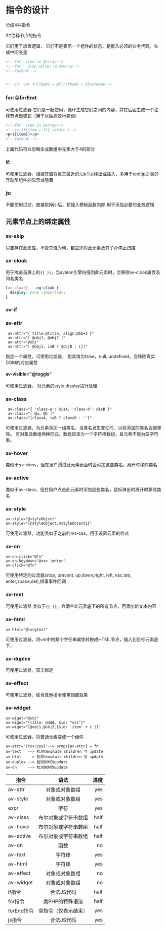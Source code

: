 指令的设计
==========

分成4种指令

##注释节点的指令

它们用于放置逻辑， 它们不是表示一个组件的状态，是嵌入必须的业务代码，生成中间变量

```html
<!--for: item in @array-->
<!--for: （key,value）in @array-->
<!--forEnd:-->


<!--js: var fullName = @firstName + @lastName-->

```
### for:与forEnd:
可使用过滤器 它们是一起使用，循环生成它们之间的内容，并在后面生成一个注释节点做锚记（用于以后高效地移动）

```html
<!--for: item in @array-->
<!--js:if(item > 5){ return }-->
<p>{{item}}</p>
<!--forEnd:-->
```

上面代码可以忽略生成数组中元素大于4的部分

### if:
可使用过滤器，根据其值将离其最近的`元素节点`移出或插入，多用于tooltip之类的浮动型组件的显示或隐藏

### js:
不能使用过滤，直接砍掉js:后，拼接入模板函数内部
用于添加必要的业务逻辑


## 元素节点上的绑定属性

### av-skip
只要存在此属性，不管其值为何，都立即对此元素及其子孙停止扫描

### av-cloak
用于掩盖首屏上的`{{ }}`，当avalon引擎扫描到此元素时，会移除av-cloak属性及同名类名

```css
[av-cloak],  .ng-cloak {
  display: none !important;
}
```
### av-if


### av-attr
```
 av-attr="{ title:@title, align:@bb+1 }"
 av-attr="[ @obj1, @obj2 ]"
 av-attr="@obj"
 av-attr="[ @obj1, isB ? @objB : {}]"
```
指定一个属性，可使用过滤器， 但其值为false，null, undefined，会移除真实DOM的对应属性

#### av-visible="@toggle"
可使用过滤器， 对元素的style.display进行处理

### av-class
```
 av-class="{ 'class-a': @isA, 'class-b': @isB }"
 av-class="[ @a, @b ]"
 av-class="[classA, isB ? classB : '']"
```
可使用过滤器，为元素添加一组类名，当类名发生变动时，以前添加的类名会被移除。 有对象及数组两种形式。数组应该为一个字符串数组，且元素不能为空字符串。

### av-hover
类似于*av-class*，但在用户滑过此元素表面时会添加这些类名，离开时移除类名

### av-active

类似于av-class，但在用户点击此元素时添加这些类名，鼠标弹出时离开时移除类名

### av-style
```
av-style="@styleObject"
av-style="[@styleObject,@styleObject2]"
```
可使用过滤器，功能类似于之前的ms-css，用于设置元素的样式

### av-on
```
av-on-click="@fn"
av-on-keydown="@xxx |enter"
av-click="@fn"
```
可使用特定的过滤器(stop, prevent, up,down,right, left, esc,tab, enter,space,del),绑事事件回调

### av-text

可使用过滤器 类似于`{{ }}`，会清空此元素底下的所有节点，再添加新文本内容

### av-html
```/Users/qitmac000408/avalon/avaloon2 vm的设计.md
av-html="@longtext"
```
可使用过滤器，将vm中的某个字任串属性转换成HTML节点，插入到目标元素底下，

### av-duplex
可使用过滤器，双工绑定


### av-effect
可使用过滤器，结合其他指令使用动画效果

### av-widget
```
av-wiget="@obj"
av-wiget="{title: @ddd, $id: "sss"}"
av-wiget="[@obj1,@obj2,{$id: 'item' + i }]"
```
可使用过滤器，将普通元素变成一个组件

```
av-attr="{xxx:yyy}"--> props[av-attr] = fn
av-text   --> 检测template children 与 update
av-html   --> 检测template children 与 update
av-duplex --> 检测DOM的update
av-on     --> 检测DOM的update
```


| 指令           | 语法               | 进度  |
| ------------- |:-----------------:| -----:|
| av-attr       | 对象或对象数组       | yes |
| av-style      | 对象或对象数组       | yes |
| expr          | 字符                | yes |
| av-class      | 布尔对象或字符串数组  | half |
| av-hover      | 布尔对象或字符串数组  | half |
| av-active     | 布尔对象或字符串数组  | half |
| av-on         | 函数                | no |
| av-text       | 字符串              | yes |
| av-html       | 字符串              | yes |
| av-effect     | 对象或对象数组        | no |
| av-widget     | 对象或对象数组        | no |
| if指令        |     合法JS代码       | half |
| for指令       | 类PHP的特殊语法       | half |
| forEnd指令    | 空指令（仅表示结束）   | yes|
| js指令        |  合法JS代码          | yes|